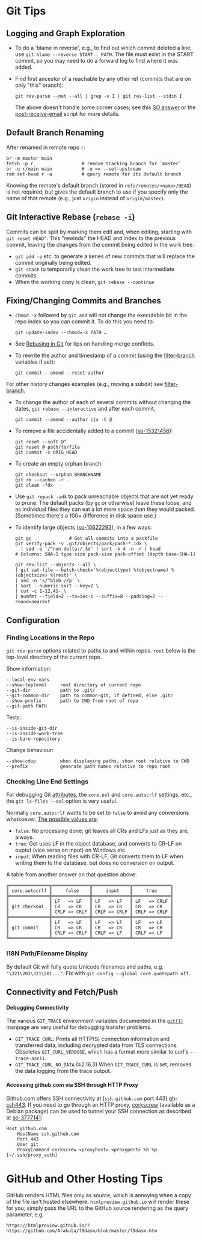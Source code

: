 Git Tips
========


Logging and Graph Exploration
-----------------------------

* To do a 'blame in reverse', e.g., to find out which commit deleted a
  line, use `git blame --reverse START.. PATH`. The file must exist in
  the START commit, so you may need to do a forward log to find where
  it was added.

* Find first ancestor of a <commit-ish> reachable by any other ref
  (commits that are on only "this" branch):

      git rev-parse --not --all | grep -v I | git rev-list --stdin I

  The above doesn't handle some corner cases; see this [SO answer](
  https://stackoverflow.com/a/13461275/107294) or the [post-receive-email](
  https://github.com/git/git/blob/master/contrib/hooks/post-receive-email#L292)
  script for more details.


Default Branch Renaming
-----------------------

After renamed in remote repo `r`:

    br -m master main
    fetch -p r                  # remove tracking branch for `master`
    br -u r/main main           # -u == --set-upstream
    rem set-head r -a           # query remote for its default branch

Knowing the remote's default branch (stored in `refs/remotes/<name>/HEAD`)
is not required, but gives the default branch to use if you specify only
the name of that remote (e.g., just `origin` instead of `origin/master`).


Git Interactive Rebase (`rebase -i`)
------------------------------------

Commits can be split by marking them edit and, when editing, starting
with `git reset HEAD^`. This "rewinds" the HEAD and index to the
previous commit, leaving the changes from the commit being edited in
the work tree.
* `git add -p` etc. to generate a series of new commits that will
  replace the commit originally being edited.
* `git stash` to temporarily clean the work tree to test intermediate
  commits.
* When the working copy is clean, `git rebase --continue`


Fixing/Changing Commits and Branches
------------------------------------

* `chmod -x` followed by `git add` will not change the executable bit in
  the repo index so you can commit it. To do this you need to:

      git update-index --chmod=-x PATH …

* See [Rebasing in Git](rebase.md) for tips on handling merge conflicts.

* To rewrite the author and timestamp of a commit (using the
  [filter-branch](filter-branch.md) variables if set):

      git commit --amend --reset-author

For other history changes examples (e.g., moving a subdir) see
[filter-branch](filter-branch.md).

* To change the author of each of several commits without changing the
  dates, `git rebase --interactive` and after each commit,

      git commit --amend --author cjs -C @

* To remove a file accidentally added to a commit ([so-15321456]):

      git reset --soft @^
      git reset @ path/to/file
      git commit -c ORIG_HEAD

* To create an empty orphan branch:

      git checkout --orphan BRANCHNAME
      git rm --cached -r .
      git clean -fdx

* Use `git repack -adk` to pack unreachable objects that are not yet ready
  to prune. The default packs (by `gc` or otherwise) leave these loose, and
  as individual files they can eat a lot more space than they would packed.
  (Sometimes there's a 100× difference in disk space use.)

* To identify large objects ([so-10622293]), in a few ways:

      git gc              # Get all commits into a packfile
      git verify-pack -v .git/objects/pack/pack-*.idx \
        | sed -e '/^non delta:/,$d' | sort -k 4 -n -r | head
      # Columns: SHA-1 type size pack-size pack-offset [depth base-SHA-1]

      git rev-list --objects --all \
      | git cat-file --batch-check='%(objecttype) %(objectname) %(objectsize) %(rest)' \
      | sed -n 's/^blob //p' \
      | sort --numeric-sort --key=2 \
      | cut -c 1-12,41- \
      | numfmt --field=2 --to=iec-i --suffix=B --padding=7 --round=nearest


Configuration
-------------

### Finding Locations in the Repo

`git rev-parse` options related to paths to and within repos.
`root` below is the top-level directory of the current repo.

Show information:

    --local-env-vars
    --show-toplevel     root directory of current repo
    --git-dir           path to .git/
    --git-common-dir    path to common-git, if defined, else .git/
    --show-prefix       path to CWD from root of repo
    --git-path PATH

Tests:

    --is-inside-git-dir
    --is-inside-work-tree
    --is-bare-repository

Change behaviour:

    --show-cdup         when displaying paths, show root relative to CWD
    --prefix            generate path names relative to repo root

### Checking Line End Settings

For debugging Git [attributes], the `core.eol` and `core.autocrlf`
settings, etc., the `git ls-files --eol` option is very useful.

Normally `core.autocrlf` wants to be set to `false` to avoid any
conversions whatsoever. [The possible values are][so 3206843]:
- `false`: No processing done; git leaves all CRs and LFs just
  as they are, always.
- `true`: Get uses LF in the object database, and converts to
  CR-LF on ouptut (vice versa on input) on Windows etc.
- `input`: When reading files with CR-LF, Git converts them to LF
  when writing them to the database, but does no conversion on output.

A table from another answer on that question above:

    ╔═══════════════╦══════════════╦══════════════╦══════════════╗
    ║ core.autocrlf ║     false    ║     input    ║     true     ║
    ╠═══════════════╬══════════════╬══════════════╬══════════════╣
    ║               ║ LF   => LF   ║ LF   => LF   ║ LF   => CRLF ║
    ║ git checkout  ║ CR   => CR   ║ CR   => CR   ║ CR   => CR   ║
    ║               ║ CRLF => CRLF ║ CRLF => CRLF ║ CRLF => CRLF ║
    ╠═══════════════╬══════════════╬══════════════╬══════════════╣
    ║               ║ LF   => LF   ║ LF   => LF   ║ LF   => LF   ║
    ║ git commit    ║ CR   => CR   ║ CR   => CR   ║ CR   => CR   ║
    ║               ║ CRLF => CRLF ║ CRLF => LF   ║ CRLF => LF   ║
    ╚═══════════════╩══════════════╩══════════════╩══════════════╝

[so 3206843]:https://stackoverflow.com/q/3206843/107294

### I18N Path/Filename Display

By default Git will fully quote Unicode filenames and paths, e.g.
`"\321\203\321\201..."`. Fix with `git config --global core.quotepath off`.

[so 22827239]: https://stackoverflow.com/q/22827239/107294


Connectivity and Fetch/Push
---------------------------

#### Debugging Connectivity

The various `GIT_TRACE` environment variables documented in the
[`git(1)`] manpage are very useful for debugging transfer problems.

- `GIT_TRACE_CURL`: Prints all HTTP(S) connection information and
  transferred data, including decrypted data from TLS connections.
  Obsoletes `GIT_CURL_VERBOSE`, which has a format more similar to
  curl's `--trace-ascii`.
- `GIT_TRACE_CURL_NO_DATA` (≥2.16.3) When `GIT_TRACE_CURL` is set,
  removes the data logging from the trace output.

#### Accessing github.com via SSH through HTTP Proxy

Github.com offers SSH connectivity at [`ssh.github.com` port 443]
[gh-ssh443]. If you need to go through an HTTP proxy, [corkscrew][]
(available as a Debian package) can be used to tunnel your SSH
connection as described at [so-3777141]:

    Host github.com
        HostName ssh.github.com
        Port 443
        User git
        ProxyCommand corkscrew <proxyhost> <proxyport> %h %p [~/.ssh/proxy_auth]


GitHub and Other Hosting Tips
=============================

GitHub renders HTML files only as source, which is annoying when a copy of
the file isn't hosted elsewhere. `htmlpreview.github.io` will render these
for you; simply pass the URL to the GitHub source rendering as the query
parameter, e.g.

    https://htmlpreview.github.io/?https://github.com/Arakula/f9dasm/blob/master/f9dasm.htm



<!-------------------------------------------------------------------->
[so-15321456]: https://stackoverflow.com/a/15321456/107294
[so-10622293]: https://stackoverflow.com/a/10622293/107294

[attributes]: https://www.git-scm.com/docs/gitattributes

[`git(1)`]: https://git-scm.com/docs/git
[corkscrew]: https://web.archive.org/web/20160706023057/http://agroman.net/corkscrew/
[gh-ssh443]: https://help.github.com/articles/using-ssh-over-the-https-port/
[so-3777141]: https://stackoverflow.com/a/3777141/107294
